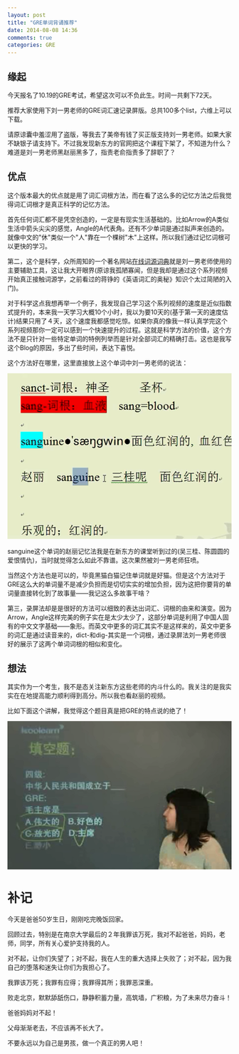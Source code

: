 ```yaml
---
layout: post
title: "GRE单词背诵推荐"
date: 2014-08-08 14:36
comments: true
categories: GRE
---
```


## 缘起

今天报名了10.19的GRE考试，希望这次可以不负此生。时间一共剩下72天。

推荐大家使用下刘一男老师的GRE词汇速记录屏版。总共100多个list，六维上可以下载。

请原谅囊中羞涩用了盗版，等我去了美帝有钱了买正版支持刘一男老师。如果大家不缺银子请支持下。不过我发现新东方的官网把这个课程下架了，不知道为什么？难道是刘一男老师黑赵丽黑多了，指责老俞指责多了辞职了？


<!--more-->

## 优点

这个版本最大的优点就是用了词汇词根方法，而在看了这么多的记忆方法之后我觉得词汇词根才是真正科学的记忆方法。

首先任何词汇都不是凭空创造的，一定是有现实生活基础的。比如Arrow的A类似生活中箭头尖尖的感觉，Angle的A代表角。还有不少单词是通过拟声来创造的。就像中文的"休"类似一个"人"靠在一个棵树"木"上这样。所以我们通过记忆词根可以更快的学习。

第二，这个是科学，众所周知的一个著名网站[在线词源词典](etymonline,com)就是刘一男老师使用的主要辅助工具，这让我大开眼界(原谅我孤陋寡闻，但是我却是通过这个系列视频开始真正接触词源学，之前看过的蒋铮的《英语词汇的奥秘》知识个太过简陋的入门)。

对于科学这点我想再举一个例子，我发现自己学习这个系列视频的速度是近似指数式提升的，本来我一天学习大概10个小时，我以为要10天的(基于第一天的速度估计)结果只用了４天，这个速度我都感觉吃惊。如果你真的像我一样认真学完这个系列视频那你一定可以感到一个快速提升的过程。这就是科学方法的价值，这个方法不是只针对一些特定单词的特例列举而是针对全部词汇的精确打击。这也是我写这个Blog的原因，多出了些时间，表达下喜悦。

这个方法好在哪里，这里直接放上这个单词中刘一男老师的说法：

![tu1](/images/GRE/liu.png)

sanguine这个单词的赵丽记忆法我是在新东方的课堂听到过的(吴三桂、陈圆圆的爱恨情仇)，当时就觉得怎么如此不靠谱。这次果然被刘一男老师狂喷。

当然这个方法也是可以的，毕竟黑猫白猫记住单词就是好猫。但是这个方法对于GRE这么大的单词量不是减少负担而是切切实实的增加负担，因为这把你要背的单词量直接转化到了故事量——我记这么多故事干啥？

第三，录屏法却是是很好的方法可以细致的表达出词汇、词根的由来和演变。因为Arrow，Angle这样完美的例子实在是太少太少了，这部分单词是利用了中国人固有的中文文字基础——象形。而英文中更多的词汇其实不是这样来的，英文中更多的词汇是通过读音来的，dict-和dig-其实是一个词根，通过录屏法刘一男老师很好的展示了这两个单词词根的相似和变化。


## 想法

其实作为一个考生，我不是态关注新东方这些老师的内斗什么的。我关注的是我实实在在地提高能力顺利得到高分。所以我也看赵丽的视频。

比如下面这个讲解，我觉得这个题目真是把GRE的特点说的绝了！

![tu2](/images/GRE/zhao.png)


# 补记

今天是爸爸50岁生日，刚刚吃完晚饭回家。

回顾过去，特别是在南京大学最后的２年我罪该万死，我对不起爸爸，妈妈，老师，同学，所有关心爱护支持我的人。

对不起，让你们失望了；对不起，我在人生的重大选择上失败了；对不起，因为我自己的堕落和迷失让你们为我担心了。

我罪该万死；我罪有应得；我罪得其所；我罪恶深重。

败走北京，默默舔舐伤口，静静积蓄力量，高筑墙，广积粮，为了未来尽力奋斗！

爸爸妈妈对不起！

父母渐渐老去，不应该再不长大了。

不要永远以为自己是男孩，做一个真正的男人吧！
